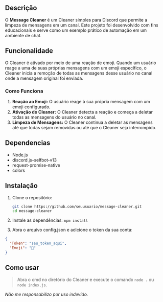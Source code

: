 ## Descrição

O **Message Cleaner** é um Cleaner simples para Discord que permite a limpeza de mensagens em um canal. Este projeto foi desenvolvido com fins educacionais e serve como um exemplo prático de automação em um ambiente de chat.

## Funcionalidade

O Cleaner é ativado por meio de uma reação de emoji. Quando um usuário reage a uma de suas próprias mensagens com um emoji específico, o Cleaner inicia a remoção de todas as mensagens desse usuário no canal onde a mensagem original foi enviada.

### Como Funciona

1. **Reação ao Emoji:** O usuário reage à sua própria mensagem com um emoji configurado.
2. **Ativação do Cleaner:** O Cleaner detecta a reação e começa a deletar todas as mensagens do usuário no canal.
3. **Limpeza de Mensagens:** O Cleaner continua a deletar as mensagens até que todas sejam removidas ou até que o Cleaner seja interrompido.

## Dependencias

- Node.js
- discord.js-selfbot-v13
- request-promise-native
- colors

## Instalação

1. Clone o repositório:
   ```bash
   git clone https://github.com/seuusuario/message-cleaner.git
   cd message-cleaner

2. Instale as dependências:
`npm install`

3. Abra o arquivo config.json e adicione o token da sua conta:
```json
{
  "Token": "seu_token_aqui",
  "Emoji": "🤙"
}
```
## Como usar

> Abra o cmd no diretório do Cleaner e execute o comando `node .` ou `node index.js`.

*Não me responsabilizo por uso indevido.*
